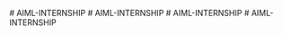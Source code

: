 
#   A I M L - I N T E R N S H I P  
 #   A I M L - I N T E R N S H I P  
 #   A I M L - I N T E R N S H I P  
 #   A I M L - I N T E R N S H I P  
 